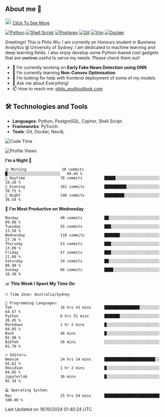 ## About me 🤗

<a href="#"><img src="https://media.giphy.com/media/hvRJCLFzcasrR4ia7z/giphy.gif" width="20px" height="20px"></a> [Click To See More](https://codeboyphilo.github.io)

[![Python](https://img.shields.io/badge/python-3670A0?style=for-the-badge&logo=python&logoColor=ffdd54)](#)
[![Shell Script](https://img.shields.io/badge/shell_script-%23121011.svg?style=for-the-badge&logo=gnu-bash&logoColor=white)](#)
[![Postgres](https://img.shields.io/badge/postgres-%23316192.svg?style=for-the-badge&logo=postgresql&logoColor=white)](#)
[![Git](https://img.shields.io/badge/git-%23F05033.svg?style=for-the-badge&logo=git&logoColor=white)](#)
[![Vim](https://img.shields.io/badge/VIM-%2311AB00.svg?style=for-the-badge&logo=vim&logoColor=white)](#)
[![Docker](https://img.shields.io/badge/docker-%230db7ed.svg?style=for-the-badge&logo=docker&logoColor=white)](#)

Greetings! This is Philo Wu. I am currently an Honours student in Business Analytics \@ University of Sydney. I am dedicated to machine learning and deep learning fields. I also enjoy develop some Python-based cool gadgets that are ~~useless~~ useful to serve my needs. Please check them out!

- 🔭 I’m currently working on **Early Fake News Detection using GNN**
- 🌱 I’m currently learning **Non-Convex Optimisation**
- 🤔 I’m looking for help with frontend deployment of some of my models
- 💬 Ask me about Everything!
- 📫 How to reach me: philo_wu@outlook.com

## 🛠 Technologies and Tools
- **Languages**: Python, PostgreSQL, Cypher, Shell Script.
- **Frameworks**: PyTorch.
- **Tools**: Git, Docker, Neo4j.

<!--START_SECTION:waka-->
![Code Time](http://img.shields.io/badge/Code%20Time-546%20hrs%2028%20mins-blue)

![Profile Views](http://img.shields.io/badge/Profile%20Views-0-blue)

**I'm a Night 🦉** 

```text
🌞 Morning                18 commits          █░░░░░░░░░░░░░░░░░░░░░░░░   04.44 % 
🌆 Daytime                78 commits          █████░░░░░░░░░░░░░░░░░░░░   19.26 % 
🌃 Evening                161 commits         ██████████░░░░░░░░░░░░░░░   39.75 % 
🌙 Night                  148 commits         █████████░░░░░░░░░░░░░░░░   36.54 % 
```
📅 **I'm Most Productive on Wednesday** 

```text
Monday                   40 commits          ██░░░░░░░░░░░░░░░░░░░░░░░   09.88 % 
Tuesday                  55 commits          ███░░░░░░░░░░░░░░░░░░░░░░   13.58 % 
Wednesday                110 commits         ███████░░░░░░░░░░░░░░░░░░   27.16 % 
Thursday                 53 commits          ███░░░░░░░░░░░░░░░░░░░░░░   13.09 % 
Friday                   47 commits          ███░░░░░░░░░░░░░░░░░░░░░░   11.60 % 
Saturday                 34 commits          ██░░░░░░░░░░░░░░░░░░░░░░░   08.40 % 
Sunday                   66 commits          ████░░░░░░░░░░░░░░░░░░░░░   16.30 % 
```


📊 **This Week I Spent My Time On** 

```text
🕑︎ Time Zone: Australia/Sydney

💬 Programming Languages: 
TeX                      16 hrs 43 mins      ████████████████░░░░░░░░░   64.57 % 
Python                   6 hrs 51 mins       ███████░░░░░░░░░░░░░░░░░░   26.45 % 
Markdown                 1 hr 2 mins         █░░░░░░░░░░░░░░░░░░░░░░░░   04.05 % 
Bash                     46 mins             █░░░░░░░░░░░░░░░░░░░░░░░░   02.98 % 
BibTeX                   26 mins             ░░░░░░░░░░░░░░░░░░░░░░░░░   01.70 % 

🔥 Editors: 
Neovim                   24 hrs 14 mins      ███████████████████████░░   93.61 % 
Obsidian                 1 hr 2 mins         █░░░░░░░░░░░░░░░░░░░░░░░░   04.05 % 
Jupyterlab               36 mins             █░░░░░░░░░░░░░░░░░░░░░░░░   02.34 % 

💻 Operating System: 
Mac                      25 hrs 54 mins      █████████████████████████   100.00 % 
```


 Last Updated on 16/10/2024 01:40:24 UTC
<!--END_SECTION:waka-->
